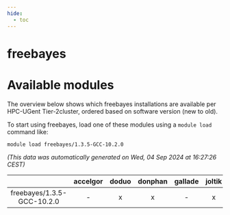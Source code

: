```yaml
---
hide:
  - toc
---
```


freebayes
=========

# Available modules


The overview below shows which freebayes installations are available per HPC-UGent Tier-2cluster, ordered based on software version (new to old).

To start using freebayes, load one of these modules using a `module load` command like:

```shell
module load freebayes/1.3.5-GCC-10.2.0
```

*(This data was automatically generated on Wed, 04 Sep 2024 at 16:27:26 CEST)*  

| |accelgor|doduo|donphan|gallade|joltik|shinx|skitty|
| :---: | :---: | :---: | :---: | :---: | :---: | :---: | :---: |
|freebayes/1.3.5-GCC-10.2.0|-|x|x|-|x|-|-|
